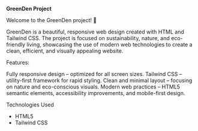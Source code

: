 **GreenDen Project**


Welcome to the GreenDen project! 🌿

GreenDen is a beautiful, responsive web design created with HTML and Tailwind CSS. The project is focused on sustainability, nature, and eco-friendly living, showcasing the use of modern web technologies to create a clean, efficient, and visually appealing website.


Features:

Fully responsive design – optimized for all screen sizes.
Tailwind CSS – utility-first framework for rapid styling.
Clean and minimal layout – focusing on nature and eco-conscious visuals.
Modern web practices – HTML5 semantic elements, accessibility improvements, and mobile-first design.



Technologies Used
* HTML5
* Tailwind CSS
